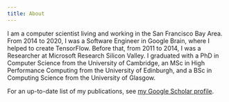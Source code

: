 ```yaml
---
title: About
---
```


I am a computer scientist living and working in the San Francisco Bay Area. From 2014 to 2020, I was a Software Engineer in Google Brain, where I helped to create TensorFlow. Before that, from 2011 to 2014, I was a Researcher at Microsoft Research Silicon Valley. I graduated with a PhD in Computer Science from the University of Cambridge, an MSc in High Performance Computing from the University of Edinburgh, and a BSc in Computing Science from the University of Glasgow.

For an up-to-date list of my publications, see [my Google Scholar profile](https://scholar.google.com/citations?hl=en&user=9700p4IAAAAJ).
